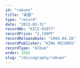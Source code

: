 ```yaml
---
id: "rakuen"
title: "楽園"
type: "record"
date: "2013-03-31"
recordNo: "KICS-91077"
recordPrice: "2,190円"
recordReleaseDate: "2004.04.28"
recordPublisher: "KING RECORDS"
recordType: "Album"
order: 3502
slug: "/discography/rakuen"
---
```



